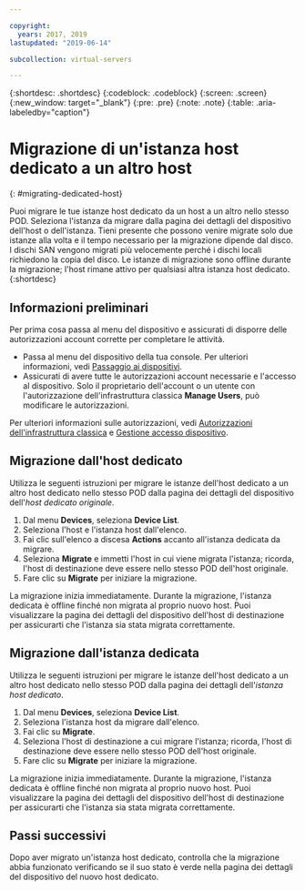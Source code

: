 ```yaml
---

copyright:
  years: 2017, 2019
lastupdated: "2019-06-14"

subcollection: virtual-servers

---
```


{:shortdesc: .shortdesc}
{:codeblock: .codeblock}
{:screen: .screen}
{:new_window: target="_blank"}
{:pre: .pre}
{:note: .note}
{:table: .aria-labeledby="caption"}


# Migrazione di un'istanza host dedicato a un altro host
{: #migrating-dedicated-host}

Puoi migrare le tue istanze host dedicato da un host a un altro nello stesso POD. Seleziona l'istanza da migrare dalla pagina dei dettagli del dispositivo dell'host o dell'istanza. Tieni presente che possono venire migrate solo due istanze alla volta e il tempo necessario per la migrazione dipende dal disco. I dischi SAN vengono migrati più velocemente perché i dischi locali richiedono la copia del disco. Le istanze di migrazione sono offline durante la migrazione; l'host rimane attivo per qualsiasi altra istanza host dedicato.
{:shortdesc}

## Informazioni preliminari
Per prima cosa passa al menu del dispositivo e assicurati di disporre delle autorizzazioni account corrette per completare le attività.

* Passa al menu del dispositivo della tua console. Per ulteriori informazioni, vedi [Passaggio ai dispositivi](/docs/vsi?topic=virtual-servers-navigating-devices).
* Assicurati di avere tutte le autorizzazioni account necessarie e l'accesso al dispositivo. Solo il proprietario dell'account o un utente con l'autorizzazione dell'infrastruttura classica **Manage Users**, può modificare le autorizzazioni.

Per ulteriori informazioni sulle autorizzazioni, vedi [Autorizzazioni dell'infrastruttura classica](/docs/iam?topic=iam-infrapermission#infrapermission) e [Gestione accesso dispositivo](/docs/vsi?topic=virtual-servers-managing-device-access).

## Migrazione dall'host dedicato
Utilizza le seguenti istruzioni per migrare le istanze dell'host dedicato a un altro host dedicato nello stesso POD dalla pagina dei dettagli del dispositivo dell'*host dedicato originale*. 

1. Dal menu **Devices**, seleziona **Device List**.
2. Seleziona l'host e l'istanza host dall'elenco.
3. Fai clic sull'elenco a discesa **Actions** accanto all'istanza dedicata da migrare.
4. Seleziona **Migrate** e immetti l'host in cui viene migrata l'istanza; ricorda, l'host di destinazione deve essere nello stesso POD dell'host originale.
5. Fare clic su **Migrate** per iniziare la migrazione. 

La migrazione inizia immediatamente. Durante la migrazione, l'istanza dedicata è offline finché non migrata al proprio nuovo host. Puoi visualizzare la pagina dei dettagli del dispositivo dell'host di destinazione per assicurarti che l'istanza sia stata migrata correttamente.

## Migrazione dall'istanza dedicata
Utilizza le seguenti istruzioni per migrare le istanze dell'host dedicato a un altro host dedicato nello stesso POD dalla pagina dei dettagli dell'*istanza host dedicato*.

1. Dal menu **Devices**, seleziona **Device List**.
2. Seleziona l'istanza host da migrare dall'elenco.
3. Fai clic su **Migrate**.
4. Seleziona l'host di destinazione a cui migrare l'istanza; ricorda, l'host di destinazione deve essere nello stesso POD dell'host originale.
5. Fare clic su **Migrate** per iniziare la migrazione.

La migrazione inizia immediatamente. Durante la migrazione, l'istanza dedicata è offline finché non migrata al proprio nuovo host. Puoi visualizzare la pagina dei dettagli del dispositivo dell'host di destinazione per assicurarti che l'istanza sia stata migrata correttamente.

## Passi successivi
Dopo aver migrato un'istanza host dedicato, controlla che la migrazione abbia funzionato verificando se il suo stato è verde nella pagina dei dettagli del dispositivo del nuovo host dedicato.

